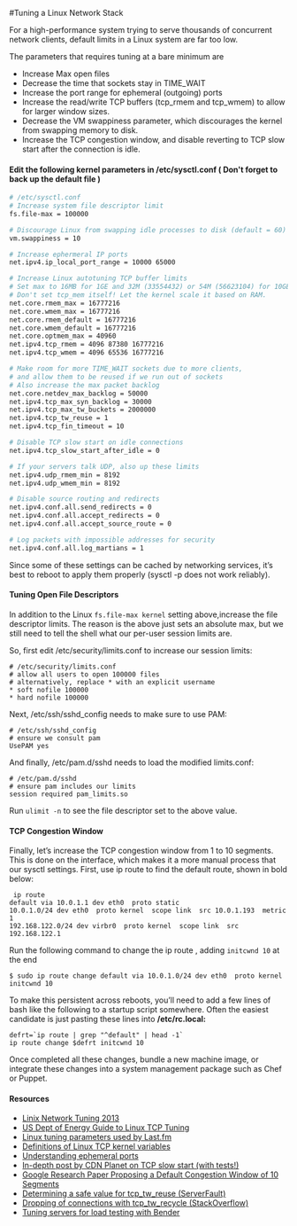#Tuning a Linux Network Stack

For a high-performance system trying to serve thousands of concurrent network clients, default limits in a Linux system are far too low.

The parameters that requires tuning at a bare minimum are

- Increase Max open files 
- Decrease the time that sockets stay in TIME_WAIT
- Increase the port range for ephemeral (outgoing) ports
- Increase the read/write TCP buffers (tcp_rmem and tcp_wmem) to allow for larger window sizes.
- Decrease the VM swappiness parameter, which discourages the kernel from swapping memory to disk.
- Increase the TCP congestion window, and disable reverting to TCP slow start after the connection is idle.

#### Edit the following kernel parameters in /etc/sysctl.conf ( Don't forget to back up the default file )

```bash
# /etc/sysctl.conf
# Increase system file descriptor limit
fs.file-max = 100000

# Discourage Linux from swapping idle processes to disk (default = 60)
vm.swappiness = 10

# Increase ephermeral IP ports
net.ipv4.ip_local_port_range = 10000 65000

# Increase Linux autotuning TCP buffer limits
# Set max to 16MB for 1GE and 32M (33554432) or 54M (56623104) for 10GE
# Don't set tcp_mem itself! Let the kernel scale it based on RAM.
net.core.rmem_max = 16777216
net.core.wmem_max = 16777216
net.core.rmem_default = 16777216
net.core.wmem_default = 16777216
net.core.optmem_max = 40960
net.ipv4.tcp_rmem = 4096 87380 16777216
net.ipv4.tcp_wmem = 4096 65536 16777216

# Make room for more TIME_WAIT sockets due to more clients,
# and allow them to be reused if we run out of sockets
# Also increase the max packet backlog
net.core.netdev_max_backlog = 50000
net.ipv4.tcp_max_syn_backlog = 30000
net.ipv4.tcp_max_tw_buckets = 2000000
net.ipv4.tcp_tw_reuse = 1
net.ipv4.tcp_fin_timeout = 10

# Disable TCP slow start on idle connections
net.ipv4.tcp_slow_start_after_idle = 0

# If your servers talk UDP, also up these limits
net.ipv4.udp_rmem_min = 8192
net.ipv4.udp_wmem_min = 8192

# Disable source routing and redirects
net.ipv4.conf.all.send_redirects = 0
net.ipv4.conf.all.accept_redirects = 0
net.ipv4.conf.all.accept_source_route = 0

# Log packets with impossible addresses for security
net.ipv4.conf.all.log_martians = 1
```
Since some of these settings can be cached by networking services, it’s best to reboot to apply them properly (sysctl -p does not work reliably).

#### Tuning Open File Descriptors
In addition to the Linux ```fs.file-max kernel``` setting above,increase the file descriptor limits. The reason is the above just sets an absolute max, but we still need to tell the shell what our per-user session limits are.

So, first edit /etc/security/limits.conf to increase our session limits:
```
# /etc/security/limits.conf
# allow all users to open 100000 files
# alternatively, replace * with an explicit username
* soft nofile 100000
* hard nofile 100000
```
Next, /etc/ssh/sshd_config needs to make sure to use PAM:
```
# /etc/ssh/sshd_config
# ensure we consult pam
UsePAM yes
```

And finally, /etc/pam.d/sshd needs to load the modified limits.conf:
```
# /etc/pam.d/sshd
# ensure pam includes our limits
session required pam_limits.so
```
Run ```ulimit -n``` to see the file descriptor set to the above value.

#### TCP Congestion Window
Finally, let’s increase the TCP congestion window from 1 to 10 segments. This is done on the interface, which makes it a more manual process that our sysctl settings. First, use ip route to find the default route, shown in bold below:
```
 ip route
default via 10.0.1.1 dev eth0  proto static 
10.0.1.0/24 dev eth0  proto kernel  scope link  src 10.0.1.193  metric 1 
192.168.122.0/24 dev virbr0  proto kernel  scope link  src 192.168.122.1 
```
Run the following command to change the ip route , adding ```initcwnd 10``` at the end
```
$ sudo ip route change default via 10.0.1.0/24 dev eth0  proto kernel initcwnd 10
```
To make this persistent across reboots, you’ll need to add a few lines of bash like the following to a startup script somewhere. Often the easiest candidate is just pasting these lines into <b> /etc/rc.local:</b>
```
defrt=`ip route | grep "^default" | head -1`
ip route change $defrt initcwnd 10
```
Once completed all these changes, bundle a new machine image, or integrate these changes into a system management package such as Chef or Puppet.

#### Resources
- [Linix Network Tuning 2013](http://www.nateware.com/linux-network-tuning-for-2013.html#.VBjahC5dVyE)
- [US Dept of Energy Guide to Linux TCP Tuning](http://fasterdata.es.net/host-tuning/linux/)
- [Linux tuning parameters used by Last.fm](https://russ.garrett.co.uk/2009/01/01/linux-kernel-tuning/)
- [Definitions of Linux TCP kernel variables](https://www.frozentux.net/ipsysctl-tutorial/chunkyhtml/tcpvariables.html)
- [Understanding ephemeral ports](http://www.ncftp.com/ncftpd/doc/misc/ephemeral_ports.html)
- [In-depth post by CDN Planet on TCP slow start (with tests!)](http://www.cdnplanet.com/blog/tune-tcp-initcwnd-for-optimum-performance/)
- [Google Research Paper Proposing a Default Congestion Window of 10 Segments](http://research.google.com/pubs/pub36640.html)
- [Determining a safe value for tcp_tw_reuse (ServerFault)](http://serverfault.com/questions/234534/is-it-dangerous-to-change-the-value-of-proc-sys-net-ipv4-tcp-tw-reuse)
- [Dropping of connections with tcp_tw_recycle (StackOverflow)](http://stackoverflow.com/questions/8893888/dropping-of-connections-with-tcp-tw-recycle)
- [Tuning servers for load testing with Bender](https://github.com/pinterest/jbender)

